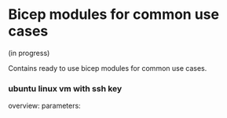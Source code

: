 # Bicep modules for common use cases
(in progress)

Contains ready to use bicep modules for common use cases.

### ubuntu linux vm with ssh key
overview: 
parameters:
